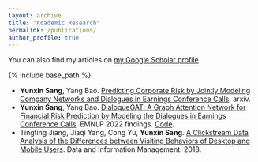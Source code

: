 ```yaml
---
layout: archive
title: "Academic Research"
permalink: /publications/
author_profile: true
---
```


You can also find my articles on [my Google Scholar profile](https://scholar.google.com/citations?user=Yk8TjrsAAAAJ&hl=en).

{% include base_path %}

- **Yunxin Sang**, Yang Bao. [Predicting Corporate Risk by Jointly Modeling Company Networks and Dialogues in Earnings Conference Calls](https://arxiv.org/abs/2206.06174). arxiv.
- **Yunxin Sang**, Yang Bao. [DialogueGAT: A Graph Attention Network for Financial Risk Prediction by Modeling the Dialogues in Earnings Conference Calls](../files/paper/DialogueGAT_EMNLP_22.pdf). EMNLP 2022 findings. [Code](https://github.com/sangyx/DialogueGAT).
- Tingting Jiang, Jiaqi Yang, Cong Yu, **Yunxin Sang**. [A Clickstream Data Analysis of the Differences between Visiting Behaviors of Desktop and Mobile Users](https://sciendo.com/article/10.2478/dim-2018-0012). Data and Information Management. 2018.
